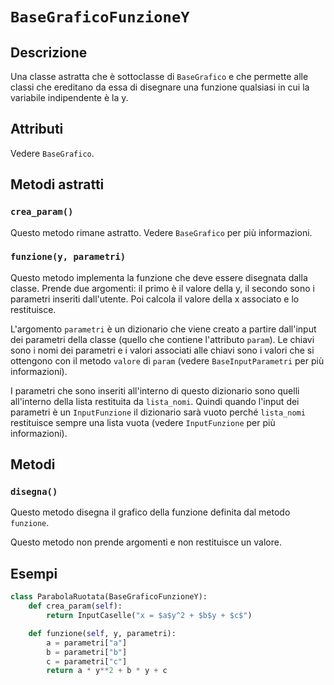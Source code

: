 # `BaseGraficoFunzioneY`

## Descrizione

Una classe astratta che è sottoclasse di `BaseGrafico` e che permette alle
classi che ereditano da essa di disegnare una funzione qualsiasi in cui la
variabile indipendente è la y.

## Attributi

Vedere `BaseGrafico`.

## Metodi astratti

### `crea_param()`

Questo metodo rimane astratto. Vedere `BaseGrafico` per più informazioni.

### `funzione(y, parametri)`

Questo metodo implementa la funzione che deve essere disegnata dalla classe.
Prende due argomenti: il primo è il valore della y, il secondo sono i parametri
inseriti dall'utente. Poi calcola il valore della x associato e lo restituisce.

L'argomento `parametri` è un dizionario che viene creato a partire dall'input
dei parametri della classe (quello che contiene l'attributo `param`). Le chiavi
sono i nomi dei parametri e i valori associati alle chiavi sono i valori che si
ottengono con il metodo `valore` di `param` (vedere `BaseInputParametri` per
più informazioni).

I parametri che sono inseriti all'interno di questo dizionario sono quelli
all'interno della lista restituita da `lista_nomi`. Quindi quando l'input dei
parametri è un `InputFunzione` il dizionario sarà vuoto perché `lista_nomi`
restituisce sempre una lista vuota (vedere `InputFunzione` per più
informazioni).

## Metodi

### `disegna()`

Questo metodo disegna il grafico della funzione definita dal metodo `funzione`.

Questo metodo non prende argomenti e non restituisce un valore.

## Esempi

```python
class ParabolaRuotata(BaseGraficoFunzioneY):
    def crea_param(self):
        return InputCaselle("x = $a$y^2 + $b$y + $c$")

    def funzione(self, y, parametri):
        a = parametri["a"]
        b = parametri["b"]
        c = parametri["c"]
        return a * y**2 + b * y + c
```
